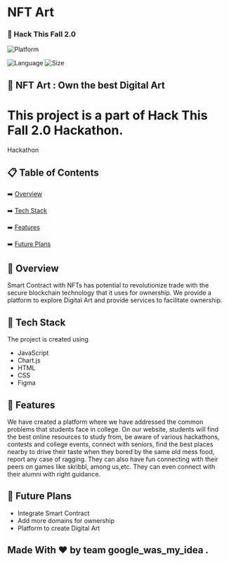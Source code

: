 # NFT Art
### 🧐 Hack This Fall 2.0





![Platform](https://img.shields.io/badge/platform-Visual%20Studio%20Code-blue)


![Language](https://img.shields.io/github/languages/top/Priyanshi-Raj/doc24-7)
![Size](https://img.shields.io/github/repo-size/Priyanshi-Raj/doc24-7)
## 💬 NFT Art : Own the best Digital Art

# This project is a part of Hack This Fall 2.0 Hackathon.
  Hackathon 



## 📋 Table of Contents
 ➡️   [Overview](#-overview)
 
 ➡️   [Tech Stack](#-tech-stack)
 
 ➡️   [Features](#-features)
 
 ➡️   [Future Plans](#-future-plans)
 

## 👩‍ Overview
Smart Contract with NFTs has potential to revolutionize trade with the secure blockchain technology that it uses for ownership. We provide a platform to explore Digital Art and provide services to facilitate ownership.
    
## 🔆 Tech Stack
The project is created using
-  JavaScript
-  Chart.js
-  HTML
-  CSS
-  Figma


## 👬 Features
We have created a platform where we have addressed the common problems that students face in college.
On our website, students will find the best online resources to study from, be aware of various hackathons, contests and college events, connect with seniors, find the best places nearby to drive their taste when they bored by the same old mess food, report any case of ragging.
They can also have fun connecting with their peers on games like skribbl, among us,etc.
They can even connect with their alumni with right guidance.



## 🚀 Future Plans
- Integrate Smart Contract
- Add more domains for ownership
- Platform to create Digital Art 


## Made With ❤️ by team google_was_my_idea .

